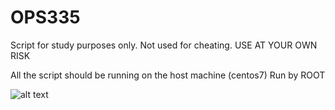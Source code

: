 # OPS335
Script for study purposes only. Not used for cheating. USE AT YOUR OWN RISK


All the script should be running on the host machine (centos7)
Run by ROOT 

![alt text](https://raw.githubusercontent.com/username/projectname/branch/path/to/img.png)
